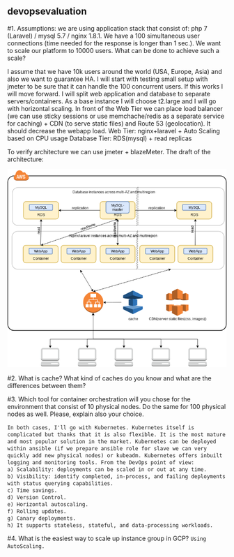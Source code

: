 ## devopsevaluation
#1. Assumptions: we are using application stack that consist of: php 7 (Laravel) / mysql 5.7 / nginx 1.8.1. We have a 100 simultaneous user connections (time needed for the response is longer than 1 sec.). We want to scale our platform to 10000 users. What can be done to achieve such a scale?

I assume that we have 10k users around the world (USA, Europe, Asia) and also we want to guarantee HA.
I will start with testing small setup with jmeter to be sure that it can handle the 100 concurrent users.
If this works I will move forward. I will split web application and database to separate servers/containers. 
As a base instance I will choose t2.large and I will go with horizontal scaling.
In front of the Web Tier we can place load balancer (we can use sticky sessions or use memchache/redis 
as a separate service for caching) + CDN (to serve static files) and Route 53 (geolocation). It should decrease the webapp load. 
Web Tier: nginx+laravel + Auto Scaling based on CPU usage
Database Tier: RDS(mysql) + read replicas

To verify architecture we can use jmeter + blazeMeter.
The draft of the architecture:

![Draft of Architecture](images/ApplicationArchitecture.png?raw=true "Draft of Architecture")









#2. What is cache? What kind of caches do you know and what are the differences between them?











#3. Which tool for container orchestration will you chose for the environment that consist of 10 physical nodes. Do the same for 100 physical nodes as well. 
	Please, explain also your choice.

	In both cases, I'll go with Kubernetes. Kubernetes itself is complicated but thanks that it is also flexible. It is the most mature and most popular solution in the market. Kubernetes can be deployed within ansible (if we prepare ansible role for slave we can very quickly add new physical nodes) or kubeadm. Kubernetes offers inbuilt logging and monitoring tools. From the DevOps point of view:
	a) Scalability: deployments can be scaled in or out at any time.
	b) Visibility: identify completed, in-process, and failing deployments with status querying capabilities.
	c) Time savings.
	d) Version Control.
	e) Horizontal autoscaling.
	f) Rolling updates.
	g) Canary deployments.
	h) It supports stateless, stateful, and data-processing workloads.





#4. What is the easiest way to scale up instance group in GCP?
	```
	Using AutoScaling.
	```